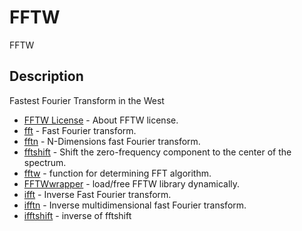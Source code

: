 # FFTW

FFTW

## Description

Fastest Fourier Transform in the West

- [FFTW License](About_FFTW_license.md) - About FFTW license.
- [fft](fft.md) - Fast Fourier transform.
- [fftn](fftn.md) - N-Dimensions fast Fourier transform.
- [fftshift](fftshift.md) - Shift the zero-frequency component to the center of the spectrum.
- [fftw](fftw.md) - function for determining FFT algorithm.
- [FFTWwrapper](FFTWwrapper.md) - load/free FFTW library dynamically.
- [ifft](ifft.md) - Inverse Fast Fourier transform.
- [ifftn](ifftn.md) - Inverse multidimensional fast Fourier transform.
- [ifftshift](ifftshift.md) - inverse of fftshift
